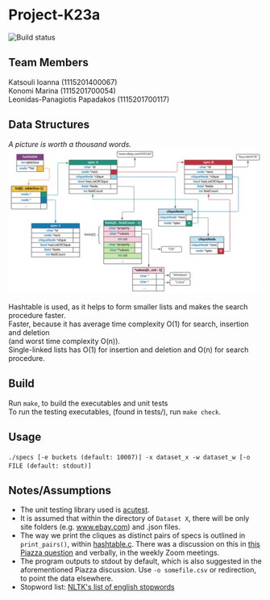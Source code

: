 # Project-K23a
![Build status](https://github.com/joannakats/Project-K23a/workflows/build/badge.svg)

## Team Members
Katsouli Ioanna (1115201400067)<br/>
Konomi Marina (1115201700054)<br/>
Leonidas-Panagiotis Papadakos (1115201700117)<br/>

## Data Structures
*A picture is worth a thousand words.*
![Structures diagram](./structs.svg)

Hashtable is used, as it helps to form smaller lists and makes the search procedure faster.<br>Faster, because it has average time complexity O(1) for search, insertion and deletion<br/> (and worst time complexity O(n)).<br/>
Single-linked lists has O(1) for insertion and deletion and O(n) for search procedure.

## Build
Run `make`, to build the executables and unit tests<br/>
To run the testing executables, (found in tests/), run `make check`.

## Usage
`./specs [-e buckets (default: 10007)] -x dataset_x -w dataset_w [-o FILE (default: stdout)]`

## Notes/Assumptions
* The unit testing library used is [acutest](https://github.com/mity/acutest).
* It is assumed that within the directory of `Dataset X`, there will be only site folders (e.g. www.ebay.com) and .json files.
* The way we print the cliques as distinct pairs of specs is outlined in `print_pairs()`, within [hashtable.c](./src/hashtable.c). There was a discussion on this in [this Piazza question](https://piazza.com/class/kfduqabor94zw?cid=11) and verbally, in the weekly Zoom meetings.
* The program outputs to stdout by default, which is also suggested in the aforementioned Piazza discussion. Use `-o somefile.csv` or redirection, to point the data elsewhere.
* Stopword list: [NLTK's list of english stopwords](https://gist.github.com/sebleier/554280)
